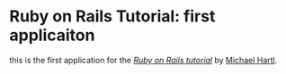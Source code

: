 # Ruby on Rails Tutorial: first applicaiton

this is the first application for the [*Ruby on Rails tutorial*](http://railstutorial.org/) by [Michael Hartl](http://michaelhartl.com/).